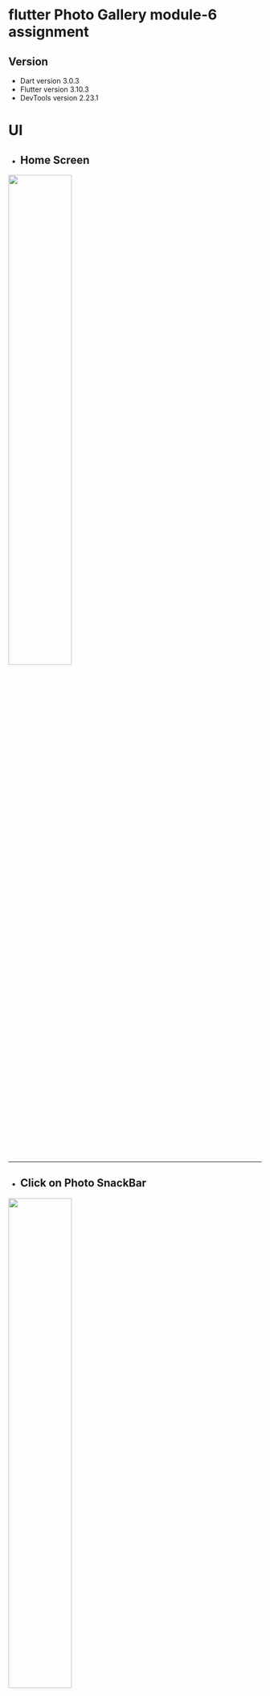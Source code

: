 # flutter **Photo Gallery** module-6 assignment

## Version

-   Dart version 3.0.3
-   Flutter version 3.10.3
-   DevTools version 2.23.1

# UI

- ## Home Screen
<img src="https://github.com/pd28CSE/flutter_navigation_module6_assignment_ostad/assets/71305747/642af70c-533b-417e-9762-1bed49434c9e" width="50%" height="50%"><hr>


- ## Click on Photo SnackBar
<img src="https://github.com/pd28CSE/flutter_photo_gallery_module6_assignment_ostad/assets/71305747/1209ffb8-e6a5-47e6-bd16-4530bbed20f8" width="50%" height="50%"><hr>


- ## Photos Uploaded Successfully SnackBar
<img src="https://github.com/pd28CSE/flutter_photo_gallery_module6_assignment_ostad/assets/71305747/166b518c-08fa-40e6-b8d8-62faa70085c8" width="50%" height="50%"><hr>


